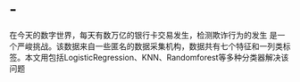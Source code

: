 # -
在今天的数字世界，每天有数万亿的银行卡交易发生，检测欺诈行为的发生 是一个严峻挑战。该数据来自一些匿名的数据采集机构，数据共有七个特征和一列类标签。本文用包括LogisticRegression、KNN、Randomforest等多种分类器解决该问题
